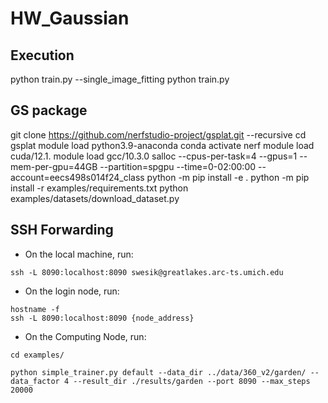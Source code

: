# HW_Gaussian

## Execution
python train.py --single_image_fitting
python train.py


## GS package
git clone https://github.com/nerfstudio-project/gsplat.git --recursive
cd gsplat
module load python3.9-anaconda
conda activate nerf
module load cuda/12.1.
module load gcc/10.3.0
salloc --cpus-per-task=4 --gpus=1 --mem-per-gpu=44GB --partition=spgpu --time=0-02:00:00 --account=eecs498s014f24_class 
python -m pip install -e .
python -m pip install -r examples/requirements.txt
python examples/datasets/download_dataset.py

## SSH Forwarding
- On the local machine, run:
```
ssh -L 8090:localhost:8090 swesik@greatlakes.arc-ts.umich.edu
```
- On the login node, run:
```
hostname -f
ssh -L 8090:localhost:8090 {node_address} 
```

- On the Computing Node, run:
```
cd examples/

python simple_trainer.py default --data_dir ../data/360_v2/garden/ --data_factor 4 --result_dir ./results/garden --port 8090 --max_steps 20000
```
